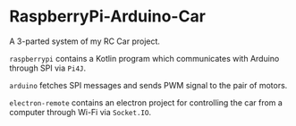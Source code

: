 # RaspberryPi-Arduino-Car

A 3-parted system of my RC Car project.

`raspberrypi` contains a Kotlin program which communicates with Arduino through SPI via `Pi4J`.

`arduino` fetches SPI messages and sends PWM signal to the pair of motors.

`electron-remote` contains an electron project for controlling the car from a computer through Wi-Fi via `Socket.IO`.
